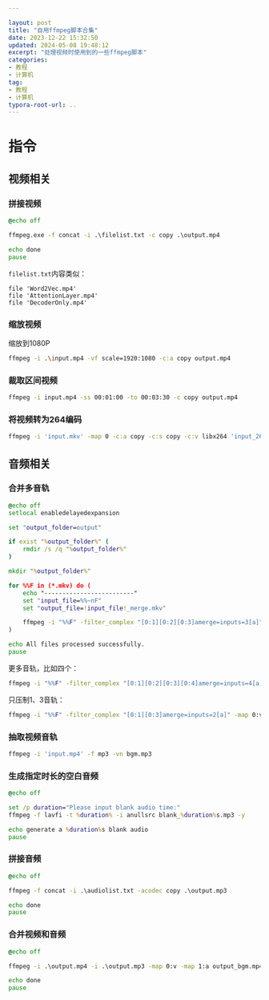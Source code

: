 ```yaml
---

layout: post	
title: "自用ffmpeg脚本合集"	
date: 2023-12-22 15:32:50	
updated: 2024-05-08 19:48:12	
excerpt: "处理视频时使用到的一些ffmpeg脚本"	
categories: 
- 教程
- 计算机
tag: 
- 教程
- 计算机
typora-root-url: ..
---
```




# 指令

## 视频相关

### 拼接视频

```bat
@echo off

ffmpeg.exe -f concat -i .\filelist.txt -c copy .\output.mp4

echo done
pause
```

`filelist.txt`内容类似：

```
file 'Word2Vec.mp4'
file 'AttentionLayer.mp4'
file 'DecoderOnly.mp4'
```



### 缩放视频

缩放到1080P

```bash
ffmpeg -i .\input.mp4 -vf scale=1920:1080 -c:a copy output.mp4
```



### 裁取区间视频

```bash
ffmpeg -i input.mp4 -ss 00:01:00 -to 00:03:30 -c copy output.mp4
```



### 将视频转为264编码

```bash
ffmpeg -i 'input.mkv' -map 0 -c:a copy -c:s copy -c:v libx264 'input_264.mkv'
```



## 音频相关

### 合并多音轨

```bat
@echo off
setlocal enabledelayedexpansion

set "output_folder=output"

if exist "%output_folder%" (
    rmdir /s /q "%output_folder%"
)

mkdir "%output_folder%"

for %%F in (*.mkv) do (
    echo "-------------------------"
    set "input_file=%%~nF"
    set "output_file=!input_file!_merge.mkv"

    ffmpeg -i "%%F" -filter_complex "[0:1][0:2][0:3]amerge=inputs=3[a]" -map 0:v -map "[a]" -c:v copy -c:a aac -b:a 256k "output/!output_file!"
)

echo All files processed successfully.
pause
```



更多音轨，比如四个：

```bat
ffmpeg -i "%%F" -filter_complex "[0:1][0:2][0:3][0:4]amerge=inputs=4[a]" -map 0:v -map "[a]" -c:v copy -c:a aac -b:a 256k "output/!output_file!"
```

 只压制1、3音轨：

```bat
ffmpeg -i "%%F" -filter_complex "[0:1][0:3]amerge=inputs=2[a]" -map 0:v -map "[a]" -c:v copy -c:a aac -b:a 256k "output/!output_file!"
```



### 抽取视频音轨

```bash
ffmpeg -i 'input.mp4' -f mp3 -vn bgm.mp3
```



### 生成指定时长的空白音频

```bat
@echo off

set /p duration="Please input blank audio time:"
ffmpeg -f lavfi -t %duration% -i anullsrc blank_%duration%s.mp3 -y

echo generate a %duration%s blank audio
pause
```



### 拼接音频

```bat
@echo off

ffmpeg -f concat -i .\audiolist.txt -acodec copy .\output.mp3

echo done
pause
```



### 合并视频和音频

```bat
@echo off

ffmpeg -i .\output.mp4 -i .\output.mp3 -map 0:v -map 1:a output_bgm.mp4

echo done
pause
```

